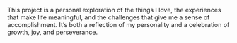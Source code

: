 This project is a personal exploration of the things I love, the experiences that make life meaningful, and the challenges that give me a sense of accomplishment. 
It’s both a reflection of my personality and a celebration of growth, joy, and perseverance.
